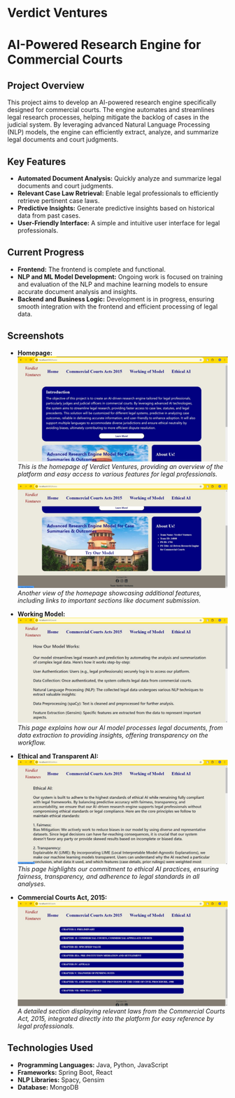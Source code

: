 # Verdict Ventures

# AI-Powered Research Engine for Commercial Courts

## Project Overview
This project aims to develop an AI-powered research engine specifically designed for commercial courts. The engine automates and streamlines legal research processes, helping mitigate the backlog of cases in the judicial system. By leveraging advanced Natural Language Processing (NLP) models, the engine can efficiently extract, analyze, and summarize legal documents and court judgments.

## Key Features
- **Automated Document Analysis:** Quickly analyze and summarize legal documents and court judgments.
- **Relevant Case Law Retrieval:** Enable legal professionals to efficiently retrieve pertinent case laws.
- **Predictive Insights:** Generate predictive insights based on historical data from past cases.
- **User-Friendly Interface:** A simple and intuitive user interface for legal professionals.

## Current Progress
- **Frontend:** The frontend is complete and functional.
- **NLP and ML Model Development:** Ongoing work is focused on training and evaluation of the NLP and machine learning models to ensure accurate document analysis and insights.
- **Backend and Business Logic:** Development is in progress, ensuring smooth integration with the frontend and efficient processing of legal data.

  
## Screenshots

- **Homepage:**  
  ![](screenshots/home.jpg)  
  _This is the homepage of Verdict Ventures, providing an overview of the platform and easy access to various features for legal professionals._  

  ![](screenshots/home2.jpg)  
  _Another view of the homepage showcasing additional features, including links to important sections like document submission._

- **Working Model:**  
  ![](screenshots/working.jpg)  
  _This page explains how our AI model processes legal documents, from data extraction to providing insights, offering transparency on the workflow._

- **Ethical and Transparent AI:**  
  ![](screenshots/ethical.jpg)  
  _This page highlights our commitment to ethical AI practices, ensuring fairness, transparency, and adherence to legal standards in all analyses._

- **Commercial Courts Act, 2015:**  
  ![](screenshots/act_2015.jpg)  
  _A detailed section displaying relevant laws from the Commercial Courts Act, 2015, integrated directly into the platform for easy reference by legal professionals._


  
## Technologies Used
- **Programming Languages:** Java, Python, JavaScript
- **Frameworks:** Spring Boot, React
- **NLP Libraries:** Spacy, Gensim
- **Database:** MongoDB
